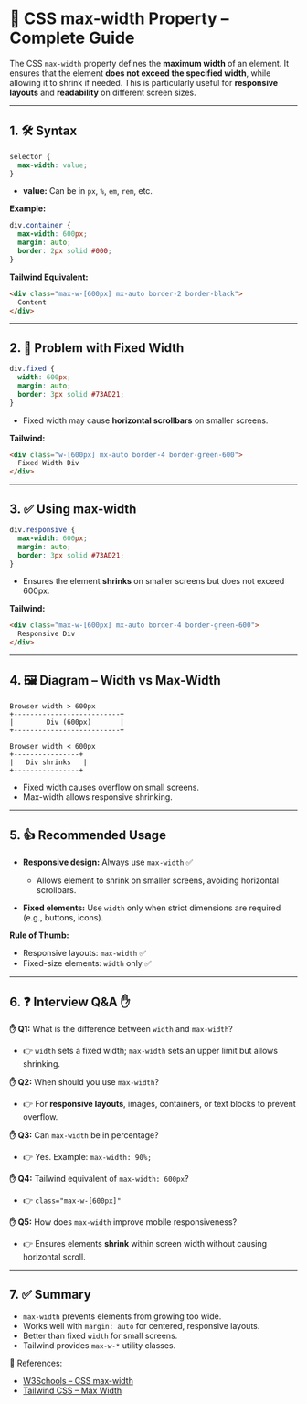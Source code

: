 # 📌 CSS max-width Property – Complete Guide

The CSS `max-width` property defines the **maximum width** of an element. It ensures that the element **does not exceed the specified width**, while allowing it to shrink if needed. This is particularly useful for **responsive layouts** and **readability** on different screen sizes.

---

## 1. 🛠 Syntax

```css
selector {
  max-width: value;
}
```

* **value:** Can be in `px`, `%`, `em`, `rem`, etc.

**Example:**

```css
div.container {
  max-width: 600px;
  margin: auto;
  border: 2px solid #000;
}
```

**Tailwind Equivalent:**

```html
<div class="max-w-[600px] mx-auto border-2 border-black">
  Content
</div>
```

---

## 2. 🔹 Problem with Fixed Width

```css
div.fixed {
  width: 600px;
  margin: auto;
  border: 3px solid #73AD21;
}
```

* Fixed width may cause **horizontal scrollbars** on smaller screens.

**Tailwind:**

```html
<div class="w-[600px] mx-auto border-4 border-green-600">
  Fixed Width Div
</div>
```

---

## 3. ✅ Using max-width

```css
div.responsive {
  max-width: 600px;
  margin: auto;
  border: 3px solid #73AD21;
}
```

* Ensures the element **shrinks** on smaller screens but does not exceed 600px.

**Tailwind:**

```html
<div class="max-w-[600px] mx-auto border-4 border-green-600">
  Responsive Div
</div>
```

---

## 4. 🖼 Diagram – Width vs Max-Width

```
Browser width > 600px
+--------------------------+
|        Div (600px)       |
+--------------------------+

Browser width < 600px
+----------------+
|   Div shrinks   |
+----------------+
```

* Fixed width causes overflow on small screens.
* Max-width allows responsive shrinking.

---

## 5. 👍 Recommended Usage

* **Responsive design:** Always use `max-width` ✅

  * Allows element to shrink on smaller screens, avoiding horizontal scrollbars.
* **Fixed elements:** Use `width` only when strict dimensions are required (e.g., buttons, icons).

**Rule of Thumb:**

* Responsive layouts: `max-width` ✅
* Fixed-size elements: `width` only ✅

---

## 6. ❓ Interview Q&A ✋

**✋ Q1:** What is the difference between `width` and `max-width`?

* 👉 `width` sets a fixed width; `max-width` sets an upper limit but allows shrinking.

**✋ Q2:** When should you use `max-width`?

* 👉 For **responsive layouts**, images, containers, or text blocks to prevent overflow.

**✋ Q3:** Can `max-width` be in percentage?

* 👉 Yes. Example: `max-width: 90%;`

**✋ Q4:** Tailwind equivalent of `max-width: 600px`?

* 👉 `class="max-w-[600px]"`

**✋ Q5:** How does `max-width` improve mobile responsiveness?

* 👉 Ensures elements **shrink** within screen width without causing horizontal scroll.

---

## 7. ✅ Summary

* `max-width` prevents elements from growing too wide.
* Works well with `margin: auto` for centered, responsive layouts.
* Better than fixed `width` for small screens.
* Tailwind provides `max-w-*` utility classes.

🔗 References:

* [W3Schools – CSS max-width](https://www.w3schools.com/cssref/pr_dim_max-width.asp)
* [Tailwind CSS – Max Width](https://tailwindcss.com/docs/max-width)
